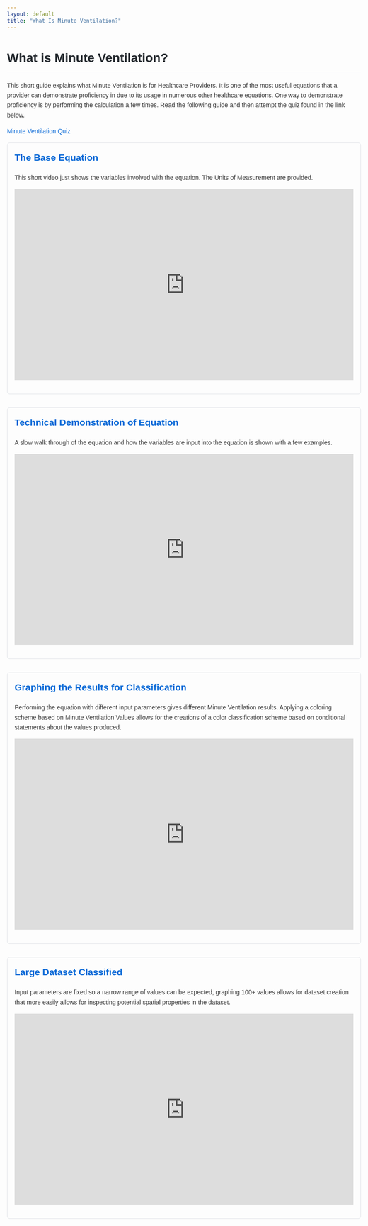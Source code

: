 ```yaml
---
layout: default
title: "What Is Minute Ventilation?"
---
```


# What is Minute Ventilation?

<p>This short guide explains what Minute Ventilation is for Healthcare Providers. It is one of the most useful equations that a provider can demonstrate proficiency in due to its usage in numerous other healthcare equations. One way to demonstrate proficiency is by performing the calculation a few times. Read the following guide and then attempt the quiz found in the link below.</p>

<a href="testquiz.html" title="Test Minute Ventilation Quiz">Minute Ventilation Quiz</a>

<div class="resource">
    <h2>The Base Equation</h2>
    <p>This short video just shows the variables involved with the equation. The Units of Measurement are provided.</p>
    <div class="embed-container">
        <iframe src="https://www.youtube.com/embed/g38HMU4Pjlk" frameborder="0" allow="accelerometer; autoplay; clipboard-write; encrypted-media; gyroscope; picture-in-picture" allowfullscreen></iframe>
    </div>
</div>

<div class="resource">
    <h2>Technical Demonstration of Equation</h2>
    <p>A slow walk through of the equation and how the variables are input into the equation is shown with a few examples.</p>
    <div class="embed-container">
        <iframe src="https://www.youtube.com/embed/PnH4ExmrIV4" frameborder="0" allow="accelerometer; autoplay; clipboard-write; encrypted-media; gyroscope; picture-in-picture" allowfullscreen></iframe>
    </div>
</div>

<div class="resource">
    <h2>Graphing the Results for Classification</h2>
    <p>Performing the equation with different input parameters gives different Minute Ventilation results. Applying a coloring scheme based on Minute Ventilation Values allows for the creations of a color classification scheme based on conditional statements about the values produced.</p>
    <div class="embed-container">
        <iframe src="https://www.youtube.com/embed/ytD4F0awEKc" frameborder="0" allow="accelerometer; autoplay; clipboard-write; encrypted-media; gyroscope; picture-in-picture" allowfullscreen></iframe>
    </div>
</div>

<div class="resource">
    <h2>Large Dataset Classified</h2>
    <p>Input parameters are fixed so a narrow range of values can be expected, graphing 100+ values allows for dataset creation that more easily allows for inspecting potential spatial properties in the dataset.</p>
    <div class="embed-container">
        <iframe src="https://www.youtube.com/embed/phbpRBO9Rkk" frameborder="0" allow="accelerometer; autoplay; clipboard-write; encrypted-media; gyroscope; picture-in-picture" allowfullscreen></iframe>
    </div>
</div>

<style>
    body {
        font-family: Arial, sans-serif;
        line-height: 1.6;
        max-width: 800px;
        margin: 0 auto;
        padding: 20px;
        color: #333;
    }
    h1 {
        color: #24292e;
        border-bottom: 1px solid #eaecef;
        padding-bottom: 0.3em;
    }
    .resource {
        margin-bottom: 30px;
        border: 1px solid #e1e4e8;
        border-radius: 6px;
        padding: 16px;
    }
    .resource h2 {
        margin-top: 0;
        color: #0366d6;
    }
    .embed-container {
        position: relative;
        padding-bottom: 56.25%;
        height: 0;
        overflow: hidden;
        max-width: 100%;
        margin: 15px 0;
    }
    .embed-container iframe {
        position: absolute;
        top: 0;
        left: 0;
        width: 100%;
        height: 100%;
    }
    a {
        color: #0366d6;
        text-decoration: none;
    }
    a:hover {
        text-decoration: underline;
    }
</style>
